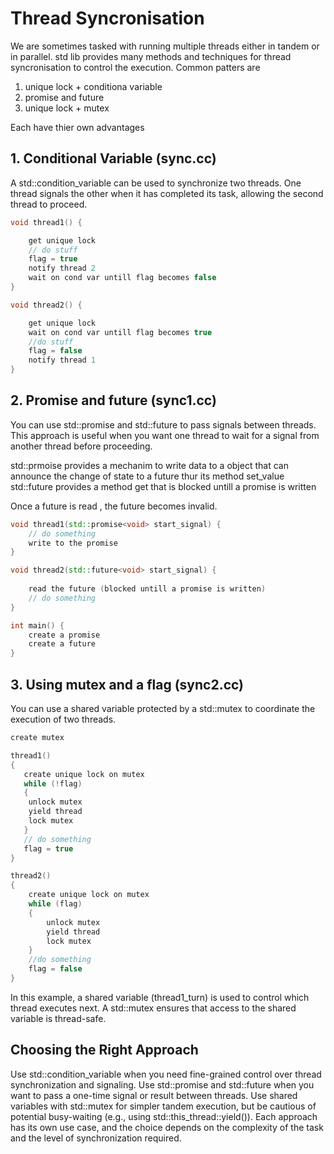 # Thread Syncronisation

We are sometimes tasked with running multiple threads either in tandem or in
parallel. std lib provides many methods and techniques for thread syncronisation
to control the execution. Common patters are

1. unique lock + conditiona variable
2. promise and future
3. unique lock + mutex

Each have thier own advantages

## 1. Conditional Variable (sync.cc)

A std::condition_variable can be used to synchronize two threads. One thread signals the other when it has completed its task, allowing the second thread to proceed.

```cpp
void thread1() {

    get unique lock
    // do stuff
    flag = true
    notify thread 2 
    wait on cond var untill flag becomes false
}

void thread2() {

    get unique lock
    wait on cond var untill flag becomes true
    //do stuff
    flag = false
    notify thread 1 
}

```

## 2. Promise and future (sync1.cc)

You can use std::promise and std::future to pass signals between threads. This approach is useful when you want one thread to wait for a signal from another thread before proceeding.

std::prmoise provides a mechanim to write data to a object that can announce the change of state to a future thur its method set_value
std::future provides a method get that is blocked untill a promise is written

Once a future is read , the future becomes invalid.

```cpp
void thread1(std::promise<void> start_signal) {
    // do something
    write to the promise
}

void thread2(std::future<void> start_signal) {
    
    read the future (blocked untill a promise is written)
    // do something
}

int main() {
    create a promise
    create a future
}

```

## 3. Using mutex and a flag (sync2.cc)

You can use a shared variable protected by a std::mutex to coordinate the execution of two threads.

```cpp
create mutex

thread1()
{
   create unique lock on mutex
   while (!flag)
   {
    unlock mutex
    yield thread
    lock mutex
   }
   // do something
   flag = true
}

thread2()
{
    create unique lock on mutex
    while (flag)
    {
        unlock mutex
        yield thread
        lock mutex
    }
    //do something
    flag = false
}
```

In this example, a shared variable (thread1_turn) is used to control which thread executes next. A std::mutex ensures that access to the shared variable is thread-safe.

## Choosing the Right Approach

Use std::condition_variable when you need fine-grained control over thread synchronization and signaling.
Use std::promise and std::future when you want to pass a one-time signal or result between threads.
Use shared variables with std::mutex for simpler tandem execution, but be cautious of potential busy-waiting (e.g., using std::this_thread::yield()).
Each approach has its own use case, and the choice depends on the complexity of the task and the level of synchronization required.
